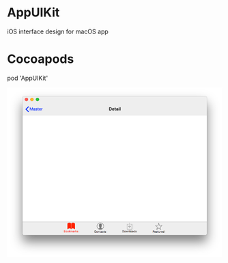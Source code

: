 # AppUIKit
iOS interface design for macOS app

# Cocoapods
pod 'AppUIKit'



![TabBarController](/tabbar.png)
